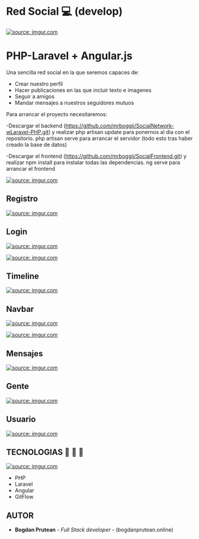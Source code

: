 
# Red Social 💻 (develop)

<a href="https://imgur.com/7hRjgGX"><img src="https://i.imgur.com/7hRjgGX.png" title="source: imgur.com" /></a>

# PHP-Laravel + Angular.js
Una sencilla red social en la que seremos capaces de:
* Crear nuestro perfil
* Hacer publicaciones en las que incluir texto e imagenes
* Seguir a amigos
* Mandar mensajes a nuestros seguidores mutuos


Para arrancar el proyecto necesitaremos:

-Descargar el backend (https://github.com/mrboggii/SocialNetwork-wLaravel-PHP.git)
y realizar php artisan update para ponernos al dia con el repositorio.
php artisan serve para arrancar el servidor (todo esto tras haber creado la base de datos)

-Descargar el frontend (https://github.com/mrboggii/SocialFrontend.git)
y realizar npm install para instalar todas las dependencias.
ng serve para arrancar el frontend

<a href="https://imgur.com/fdq5f7p"><img src="https://i.imgur.com/fdq5f7p.gif" title="source: imgur.com" /></a>



## Registro
<a href="https://imgur.com/wsqEmCT"><img src="https://i.imgur.com/wsqEmCT.gif" title="source: imgur.com" /></a>


## Login

<a href="https://imgur.com/bjLyEC8"><img src="https://i.imgur.com/bjLyEC8.png" title="source: imgur.com" /></a>

<a href="https://imgur.com/isKFY2V"><img src="https://i.imgur.com/isKFY2V.png" title="source: imgur.com" /></a>

## Timeline 

<a href="https://imgur.com/1PdmDTI"><img src="https://i.imgur.com/1PdmDTI.png" title="source: imgur.com" /></a>

## Navbar 

<a href="https://imgur.com/CAFMo4R"><img src="https://i.imgur.com/CAFMo4R.png" title="source: imgur.com" /></a>

<a href="https://imgur.com/juUJX3H"><img src="https://i.imgur.com/juUJX3H.png" title="source: imgur.com" /></a>

## Mensajes

<a href="https://imgur.com/NxiQ0p3"><img src="https://i.imgur.com/NxiQ0p3.png" title="source: imgur.com" /></a>

## Gente

<a href="https://imgur.com/KTB62Zz"><img src="https://i.imgur.com/KTB62Zz.png" title="source: imgur.com" /></a>

## Usuario 

<a href="https://imgur.com/lkgHDON"><img src="https://i.imgur.com/lkgHDON.png" title="source: imgur.com" /></a>

## TECNOLOGIAS  🔧 🔩 🔨 

<a href="https://imgur.com/AxEXef9"><img src="https://i.imgur.com/AxEXef9.png" title="source: imgur.com" /></a>

* PHP
* Laravel
* Angular
* GitFlow

## AUTOR

* **Bogdan Prutean** - *Full Stack developer* - (bogdanprutean.online)

